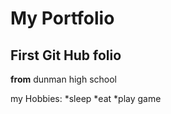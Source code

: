 # My Portfolio
## First Git Hub folio

**from** dunman high school

my Hobbies:
 *sleep
 *eat
 *play game
